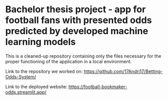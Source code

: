# Bachelor thesis project - app for football fans with presented odds predicted by developed machine learning models
This is a cleaned-up repository containing only the files necessary for the proper functioning of the application in a local environment.

Link to the repository we worked on:
https://github.com/17Andri17/Betting-Odds-System/

Link to the deployed website:
https://football-bookmaker-odds.streamlit.app/
